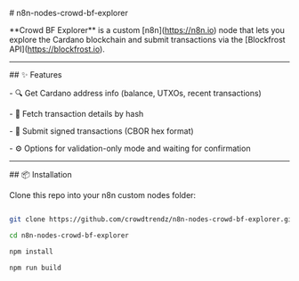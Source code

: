 \# n8n-nodes-crowd-bf-explorer



\*\*Crowd BF Explorer\*\* is a custom \[n8n](https://n8n.io) node that lets you explore the Cardano blockchain and submit transactions via the \[Blockfrost API](https://blockfrost.io).



---



\## ✨ Features

\- 🔍 Get Cardano address info (balance, UTXOs, recent transactions)

\- 🔎 Fetch transaction details by hash

\- 📨 Submit signed transactions (CBOR hex format)

\- ⚙️ Options for validation-only mode and waiting for confirmation



---



\## 📦 Installation



Clone this repo into your n8n custom nodes folder:



```bash

git clone https://github.com/crowdtrendz/n8n-nodes-crowd-bf-explorer.git

cd n8n-nodes-crowd-bf-explorer

npm install

npm run build



